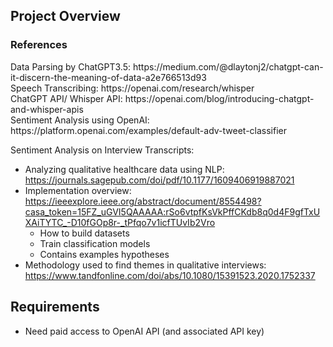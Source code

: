 ## Project Overview
### References
<p> Data Parsing by ChatGPT3.5: https://medium.com/@dlaytonj2/chatgpt-can-it-discern-the-meaning-of-data-a2e766513d93 <br>
Speech Transcribing: https://openai.com/research/whisper <br>
ChatGPT API/ Whisper API: https://openai.com/blog/introducing-chatgpt-and-whisper-apis <br>
Sentiment Analysis using OpenAI: https://platform.openai.com/examples/default-adv-tweet-classifier </p>

Sentiment Analysis on Interview Transcripts: 
- Analyzing qualitative healthcare data using NLP: https://journals.sagepub.com/doi/pdf/10.1177/1609406919887021
- Implementation overview: https://ieeexplore.ieee.org/abstract/document/8554498?casa_token=15FZ_uGVI5QAAAAA:rSo6vtpfKsVkPffCKdb8q0d4F9gfTxUXAiTYTC_-D10fGOp8r-_tPfqo7v1icfTUvIb2Vro
    - How to build datasets
    - Train classification models
    - Contains examples hypotheses
- Methodology used to find themes in qualitative interviews: https://www.tandfonline.com/doi/abs/10.1080/15391523.2020.1752337

## Requirements
- Need paid access to OpenAI API (and associated API key)
